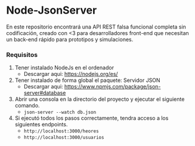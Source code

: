 # Node-JsonServer
En este repositorio encontrará una API REST falsa funcional completa sin codificación, creado con &lt;3 para desarrolladores front-end que necesitan un back-end rápido para prototipos y simulaciones.

### Requisitos
1. Tener instalado NodeJs en el ordenador
    - Descargar aqui: https://nodejs.org/es/
2. Tener instalado de forma global el paquete: Servidor JSON
    - Descargar aqui: https://www.npmjs.com/package/json-server#database
3. Abrir una consola en la directorio del proyecto y ejecutar el siguiente comando.
    - `json-server --watch db.json`
4. Si ejecutó todos los pasos correctamente, tendra acceso a los siguientes endpoints.
    - `http://localhost:3000/heores`
    - `http://localhost:3000/usuarios`
